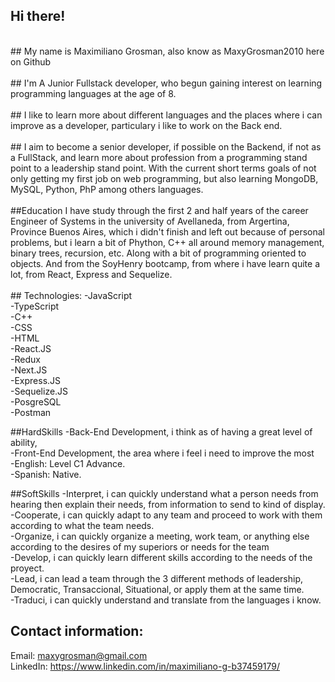 ## Hi there!                                        
<br>
## My name is Maximiliano Grosman, also know as MaxyGrosman2010 here on Github<br>
<br>
## I'm 
A Junior Fullstack developer, who begun gaining interest on learning programming languages at the age of 8.<br>
<br>
## I like to 
learn more about different languages and the places where i can improve as a developer, particulary i like to work on the Back end.<br>
<br>
## I aim to 
become a senior developer, if possible on the Backend, if not as a FullStack, and learn more about profession from a programming stand point to a leadership stand point. With the current short terms goals of not only getting my first job on web programming, but also learning MongoDB, MySQL, Python, PhP among others languages.<br>
<br>
##Education
I have study through the first 2 and half years of the career Engineer of Systems in the university of Avellaneda, from Argertina, Province Buenos Aires, which i didn't finish and left out because of personal problems, but i learn a bit of Phython, C++ all around memory management, binary trees, recursion, etc. Along with a bit of programming oriented to objects. And from the SoyHenry bootcamp, from where i have learn quite a lot, from React, Express and Sequelize.<br>
<br>
## Technologies:
-JavaScript<br>
-TypeScript<br>
-C++<br>
-CSS<br>
-HTML<br>
-React.JS<br>
-Redux<br>
-Next.JS<br>
-Express.JS<br>
-Sequelize.JS<br>
-PosgreSQL<br>
-Postman<br>

##HardSkills
-Back-End Development, i think as of having a great level of ability, <br>
-Front-End Development, the area where i feel i need to improve the most <br>
-English: Level C1 Advance.<br>
-Spanish: Native.<bd>

##SoftSkills
-Interpret, i can quickly understand what a person needs from hearing then explain their needs, from information to send to kind of display.<br>
-Cooperate, i can quickly adapt to any team and proceed to work with them according to what the team needs.<br>
-Organize, i can quickly organize a meeting, work team, or anything else according to the desires of my superiors or needs for the team<br>
-Develop, i can quickly learn different skills according to the needs of the proyect.<br>
-Lead, i can lead a team through the 3 different methods of leadership, Democratic, Transaccional, Situational, or apply them at the same time.<br>
-Traduci, i can quickly understand and translate from the languages i know.<br>

## Contact information: 
Email: maxygrosman@gmail.com<br>
LinkedIn: https://www.linkedin.com/in/maximiliano-g-b37459179/<br>
